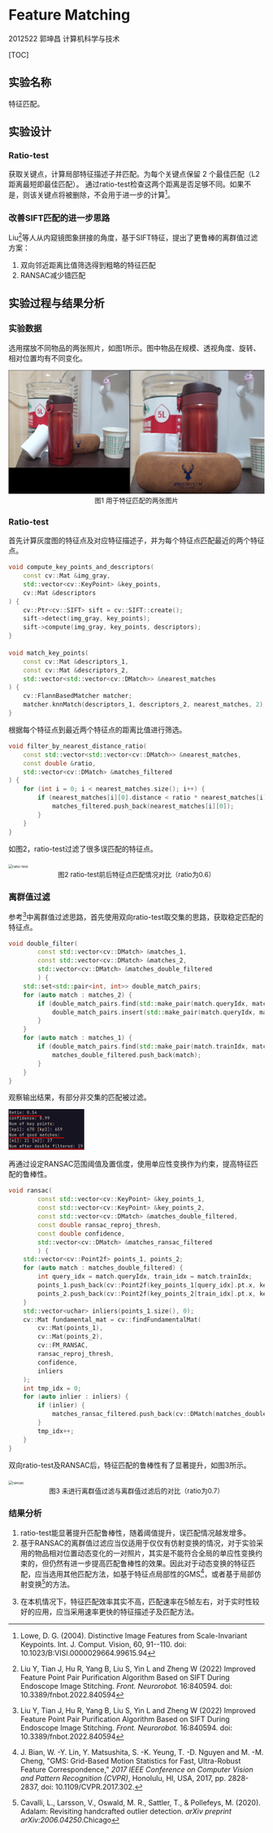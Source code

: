 # Feature Matching

2012522 郭坤昌 计算机科学与技术

[TOC]
## 实验名称 

特征匹配。

## 实验设计

### Ratio-test

获取关键点，计算局部特征描述子并匹配。为每个关键点保留 2 个最佳匹配（L2距离最短即最佳匹配）。 通过ratio-test检查这两个距离是否足够不同。如果不是，则该关键点将被删除，不会用于进一步的计算[^1]。
[^1]:Lowe, D. G. (2004). Distinctive Image Features from Scale-Invariant Keypoints. Int. J. Comput. Vision, 60, 91--110. doi: 10.1023/B:VISI.0000029664.99615.94

### 改善SIFT匹配的进一步思路

Liu[^2]等人从内窥镜图象拼接的角度，基于SIFT特征，提出了更鲁棒的离群值过滤方案：
[^2]:Liu Y, Tian J, Hu R, Yang B, Liu S, Yin L and Zheng W (2022) Improved Feature Point Pair Purification Algorithm Based on SIFT During Endoscope Image Stitching. *Front. Neurorobot.* 16:840594. doi: 10.3389/fnbot.2022.840594

1. 双向邻近距离比值筛选得到粗略的特征匹配
2. RANSAC减少错匹配

## 实验过程与结果分析

### 实验数据

选用摆放不同物品的两张照片，如图1所示。图中物品在规模、透视角度、旋转、相对位置均有不同变化。

<img src="assets/image-20230506223103218.png" alt="image-20230506223103218" style="zoom:50%;" />

<div style="text-align: center"><font size=2>图1 用于特征匹配的两张图片</font></div>

### Ratio-test

首先计算灰度图的特征点及对应特征描述子，并为每个特征点匹配最近的两个特征点。

```c++
void compute_key_points_and_descriptors(
    const cv::Mat &img_gray, 
    std::vector<cv::KeyPoint> &key_points, 
    cv::Mat &descriptors
) {
    cv::Ptr<cv::SIFT> sift = cv::SIFT::create();
    sift->detect(img_gray, key_points);
    sift->compute(img_gray, key_points, descriptors);
}

void match_key_points(
    const cv::Mat &descriptors_1, 
    const cv::Mat &descriptors_2, 
    std::vector<std::vector<cv::DMatch>> &nearest_matches
) {
    cv::FlannBasedMatcher matcher;
    matcher.knnMatch(descriptors_1, descriptors_2, nearest_matches, 2);
}
```

根据每个特征点到最近两个特征点的距离比值进行筛选。

```c++
void filter_by_nearest_distance_ratio(
    const std::vector<std::vector<cv::DMatch>> &nearest_matches, 
    const double &ratio, 
    std::vector<cv::DMatch> &matches_filtered
) {
    for (int i = 0; i < nearest_matches.size(); i++) {
        if (nearest_matches[i][0].distance < ratio * nearest_matches[i][1].distance) {
            matches_filtered.push_back(nearest_matches[i][0]);
        }
    }
}
```

如图2，ratio-test过滤了很多误匹配的特征点。

<img src="assets/ratio-test.png" alt="ratio-test" style="zoom:50%;" />

<div style="text-align: center"><font size=2>图2 ratio-test前后特征点匹配情况对比（ratio为0.6）</font></div>

### 离群值过滤

参考[^2]中离群值过滤思路，首先使用双向ratio-test取交集的思路，获取稳定匹配的特征点。

```c++
void double_filter(
		const std::vector<cv::DMatch> &matches_1, 
		const std::vector<cv::DMatch> &matches_2, 
		std::vector<cv::DMatch> &matches_double_filtered
		) {
	std::set<std::pair<int, int>> double_match_pairs;
	for (auto match : matches_2) {
		if (double_match_pairs.find(std::make_pair(match.queryIdx, match.trainIdx)) == double_match_pairs.end()) {
			double_match_pairs.insert(std::make_pair(match.queryIdx, match.trainIdx));			
		}
	}
	for (auto match : matches_1) {
		if (double_match_pairs.find(std::make_pair(match.trainIdx, match.queryIdx)) != double_match_pairs.end()) {
			matches_double_filtered.push_back(match);
		}
	}
}
```

观察输出结果，有部分非交集的匹配被过滤。

<img src="assets/image-20230506223931959.png" alt="image-20230506223931959" style="zoom:50%;" />

再通过设定RANSAC范围阈值及置信度，使用单应性变换作为约束，提高特征匹配的鲁棒性。

```c++
void ransac(
		const std::vector<cv::KeyPoint> &key_points_1, 
		const std::vector<cv::KeyPoint> &key_points_2, 
		const std::vector<cv::DMatch> &matches_double_filtered, 
		const double ransac_reproj_thresh,
		const double confidence,
		std::vector<cv::DMatch> &matches_ransac_filtered
		) {
	std::vector<cv::Point2f> points_1, points_2;
	for (auto match : matches_double_filtered) {
		int query_idx = match.queryIdx, train_idx = match.trainIdx;
		points_1.push_back(cv::Point2f(key_points_1[query_idx].pt.x, key_points_1[query_idx].pt.y));
		points_2.push_back(cv::Point2f(key_points_2[train_idx].pt.x, key_points_2[train_idx].pt.y));
	}
	std::vector<uchar> inliers(points_1.size(), 0);
	cv::Mat fundamental_mat = cv::findFundamentalMat(
        cv::Mat(points_1), 
        cv::Mat(points_2), 
        cv::FM_RANSAC, 
        ransac_reproj_thresh, 
        confidence, 
        inliers
    );
	int tmp_idx = 0;
	for (auto inlier : inliers) {
		if (inlier) {
			matches_ransac_filtered.push_back(cv::DMatch(matches_double_filtered[tmp_idx].queryIdx, matches_double_filtered[tmp_idx].trainIdx, 0));
		}
		tmp_idx++;
	}	
}
```

双向ratio-test及RANSAC后，特征匹配的鲁棒性有了显著提升，如图3所示。

<img src="assets/ransac.png" alt="ransac" style="zoom:50%;" />

<div style="text-align: center"><font size=2>图3 未进行离群值过滤与离群值过滤后的对比（ratio为0.7）</font></div>

### 结果分析

1. ratio-test能显著提升匹配鲁棒性，随着阈值提升，误匹配情况越发增多。
2. 基于RANSAC的离群值过滤应当仅适用于仅仅有仿射变换的情况，对于实验采用的物品相对位置动态变化的一对照片，其实是不能符合全局的单应性变换约束的，但仍然有进一步提高匹配鲁棒性的效果。因此对于动态变换的特征匹配，应当选用其他匹配方法，如基于特征点局部性的GMS[^3]，或者基于局部仿射变换[^4]的方法。

[^3]:J. Bian, W. -Y. Lin, Y. Matsushita, S. -K. Yeung, T. -D. Nguyen and M. -M. Cheng, "GMS: Grid-Based Motion Statistics for Fast, Ultra-Robust Feature Correspondence," *2017 IEEE Conference on Computer Vision and Pattern Recognition (CVPR)*, Honolulu, HI, USA, 2017, pp. 2828-2837, doi: 10.1109/CVPR.2017.302.
[^4]: Cavalli, L., Larsson, V., Oswald, M. R., Sattler, T., & Pollefeys, M. (2020). Adalam: Revisiting handcrafted outlier detection. *arXiv preprint arXiv:2006.04250*.Chicago

3. 在本机情况下，特征匹配效率其实不高，匹配速率在5帧左右，对于实时性较好的应用，应当采用速率更快的特征描述子及匹配方法。
